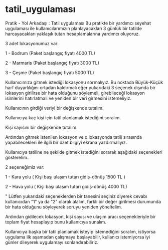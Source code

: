 # tatil_uygulaması

Pratik - Yol Arkadaşı : Tatil uygulaması
Bu pratikte bir yardımcı seyehat uygulaması ile kullanıcılarımızın planlayacakları 3 günlük bir tatilde harcayacakları yaklaşık tutarı hesaplamalarına yardımcı oluyoruz.

3 adet lokasyonumuz var:

1 - Bodrum (Paket başlangıç fiyatı 4000 TL)

2 - Marmaris (Paket başlangıç fiyatı 3000 TL)

3 - Çeşme (Paket başlangıç fiyatı 5000 TL)

Kullanıcımıza gitmek istediği lokasyonu sormalıyız. Bu noktada Büyük-Küçük harf duyarlılığını ortadan kaldırmalı eğer yukarıdaki 3 seçenek dışında bir lokasyon girilirse bir hata olduğunu söylemeli, girebileceği lokasyon isimlerini hatırlatmalı ve yeniden bir veri girmesini istemeliyiz.

Kullanıcının girdiği veriyi bir değişkende tutalım.

Kullanıcıya kaç kişi için tatil planlamak istediğini soralım.

Kişi sayısını bir değişkende tutalım.

Ardından gitmek istenilen lokasyon ve o lokasyonda tatili sırasında yapabilecekleri ile ilgili bir özet bilgiyi ekrana yazdırmalıyız.

Kullanıcıya tatiline ne şekilde gitmek istediğini sorarak aşağıdaki seçenekleri gösterelim..

2 seçeneğimiz var:

1 - Kara yolu ( Kişi başı ulaşım tutarı gidiş-dönüş 1500 TL )

2 - Hava yolu ( Kişi başı ulaşım tutarı gidiş-dönüş 4000 TL)

" Lütfen yukarıdaki seçeneklerden bir tanesini seçiniz diyerek cevabı kullanıcıdan "1" ya da "2" olarak alalım, farklı bir değer girilmesi durumunda bir hata olduğunu söyleyerek soruyu yeniden yöneltelim.

Ardından gidilecek lokasyon, kişi sayısı ve ulaşım aracı seçenekleriyle bir toplam fiyat hesaplayıp bunu kullanıcıya sunalım.

Kullanıcıya başka bir tatil planlamak isteyip istemediğini soralım, istiyorsa uygulama ilk aşamadan çalışmaya başlayabilir, kullanıcı istemiyorsa iyi günler dileyerek uygulamayı sonlandırabiliriz. 
